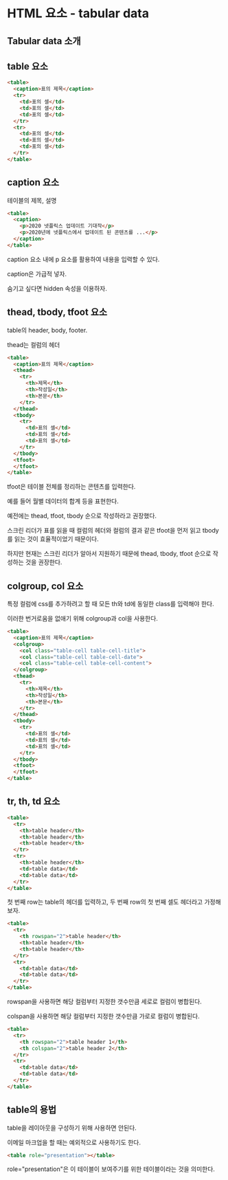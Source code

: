 # HTML 요소 - tabular data

## Tabular data 소개

## table 요소

```html
<table>
  <caption>표의 제목</caption>
  <tr>
    <td>표의 셀</td>
    <td>표의 셀</td>
    <td>표의 셀</td>
  </tr>
  <tr>
    <td>표의 셀</td>
    <td>표의 셀</td>
    <td>표의 셀</td>
  </tr>
</table>
```

## caption 요소

테이블의 제목, 설명

```html
<table>
  <caption>
    <p>2020 넷플릭스 업데이트 기대작</p>
    <p>2020년에 넷플릭스에서 업데이트 된 콘텐츠를 ...</p>
  </caption>
</table>
```

caption 요소 내에 p 요소를 활용하여 내용을 입력할 수 있다.

caption은 가급적 넣자.

숨기고 싶다면 hidden 속성을 이용하자.

## thead, tbody, tfoot 요소

table의 header, body, footer.

thead는 컬럼의 헤더

```html
<table>
  <caption>표의 제목</caption>
  <thead>
    <tr>
      <th>제목</th>
      <th>작성일</th>
      <th>본문</th>
    </tr>
  </thead>
  <tbody>
    <tr>
      <td>표의 셀</td>
      <td>표의 셀</td>
      <td>표의 셀</td>
    </tr>
  </tbody>
  <tfoot>
  </tfoot>
</table>
```

tfoot은 테이블 전체를 정리하는 콘텐츠를 입력한다.

예를 들어 월별 데이터의 합계 등을 표현한다.

예전에는 thead, tfoot, tbody 순으로 작성하라고 권장했다.

스크린 리더가 표를 읽을 때 컬럼의 헤더와 컬럼의 결과 같은 tfoot을 먼저 읽고 tbody를 읽는 것이 효율적이었기 때문이다.

하지만 현재는 스크린 리더가 알아서 지원하기 때문에 thead, tbody, tfoot 순으로 작성하는 것을 권장한다.

## colgroup, col 요소

특정 컬럼에 css를 추가하려고 할 때 모든 th와 td에 동일한 class를 입력해야 한다.

이러한 번거로움을 없애기 위해 colgroup과 col을 사용한다.

```html
<table>
  <caption>표의 제목</caption>
  <colgroup>
    <col class="table-cell table-cell-title">
    <col class="table-cell table-cell-date">
    <col class="table-cell table-cell-content">
  </colgroup>
  <thead>
    <tr>
      <th>제목</th>
      <th>작성일</th>
      <th>본문</th>
    </tr>
  </thead>
  <tbody>
    <tr>
      <td>표의 셀</td>
      <td>표의 셀</td>
      <td>표의 셀</td>
    </tr>
  </tbody>
  <tfoot>
  </tfoot>
</table>
```

## tr, th, td 요소

```html
<table>
  <tr>
    <th>table header</th>
    <th>table header</th>
    <th>table header</th>
  </tr>
  <tr>
    <th>table header</th>
    <td>table data</td>
    <td>table data</td>
  </tr>
</table>
```

첫 번째 row는 table의 헤더를 입력하고, 두 번째 row의 첫 번째 셀도 헤더라고 가정해보자.

```html
<table>
  <tr>
    <th rowspan="2">table header</th>
    <th>table header</th>
    <th>table header</th>
  </tr>
  <tr>
    <td>table data</td>
    <td>table data</td>
  </tr>
</table>
```

rowspan을 사용하면 해당 컬럼부터 지정한 갯수만큼 세로로 컬럼이 병합된다.

colspan을 사용하면 해당 컬럼부터 지정한 갯수만큼 가로로 컬럼이 병합된다.

```html
<table>
  <tr>
    <th rowspan="2">table header 1</th>
    <th colspan="2">table header 2</th>
  </tr>
  <tr>
    <td>table data</td>
    <td>table data</td>
  </tr>
</table>
```

## table의 용법

table을 레이아웃을 구성하기 위해 사용하면 안된다.

이메일 마크업을 할 때는 예외적으로 사용하기도 한다.

```html
<table role="presentation"></table>
```

role="presentation"은 이 테이블이 보여주기를 위한 테이블이라는 것을 의미한다.
